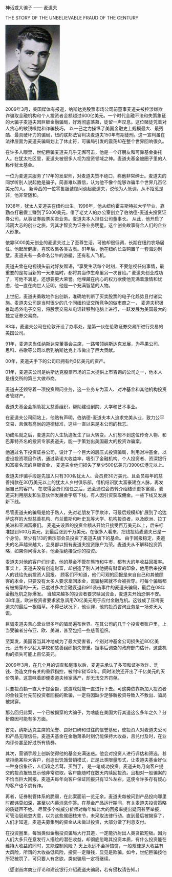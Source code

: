 神话或大骗子 —— 麦道夫

THE STORY OF THE UNBELIEVABLE FRAUD OF THE CENTURY


![神话或大骗子 —— 麦道夫](https://github.com/ywangnccu/ywang/blob/main/images/HADOFF.jpg)

2009年3月，美国媒体有报道，纳斯达克股票市场公司前董事麦道夫被控涉嫌欺诈骗取金融机构和个人投资者金额超过600亿美元。一个时代金融不法和失策象征的大骗子麦道夫因巨额金融骗局，好戏彻底落幕，徒留一声叹息。这位赌徒凭着对人贪心的敏锐嗅觉和诈骗技巧，
以一己之力操纵了美国金融史上规模最大、最残酷、最具破坏力的骗局，纽约联邦法官判决麦道夫150年有期徒刑。这一宣判虽在法律层面为麦道夫骗局划上了休止符，可骗局引发的震荡却在整个世界回响很久。

在许多人眼里，世纪巨骗麦道夫几乎无懈可击，他是一个好朋友和可靠基金委托人。在犹太社区里，麦道夫被很多人视为投资领域之神。麦道夫基金被圈子里的人称作犹太基金。

一位为麦道夫服务了17年的发型师，对麦道夫赞不绝口，称他非常绅士。麦道夫的同学听别人说起他是骗子，简直难以置信，认为他不像个能够诈骗半个世界几百亿美元的人。
新泽西的一位零售服装顾问谈起麦道夫，说他为人低调，从不招惹是非，他非常随和。

1938年，犹太人麦道夫在纽约出生，1996年，他从纽约霍夫斯特拉大学毕业，靠勤奋打暑假工赚到了5000美元，借了老丈人的办公室创立了伯纳德-麦道夫投资证券公司，从事证券股票买卖业务。麦道夫本人担任公司董事长。
从此，他开启了鸿鹄大志的创业之旅，凭其才智变为证券业务明星，这个创业故事符合人们的企业人形象。

依靠5000美元创业的麦道夫过上了至尊生活，可他却很低调，长期在纽约农场居住。他起居健康，喜欢收集各类古表。81年后，他在纽约长岛购置了一套海边别墅。麦道夫有一条命名公牛的游艇，还有私人飞机。

麦道夫曾在电视镜头前对好友赠语，“享受生活每个时刻，不要忽视任何事情，最重要的是每当新的一天来临时，都将其当作生命里另一次冒险。” 
麦道夫创业成功了，可他不满足，还想要更大荣誉。他埋藏在内心的权力欲使他充满着激情和忧虑，他一直在向世人证明，他是一个充满智慧的人物。

上世纪，麦道夫勇敢地作出创新，准确地判断了买卖股票的电子化趋势且付诸实施。麦道夫公司是当时很少的几个同纽约证交所竞争的做市商之一，
麦道夫积极推动场外电子交易，将股票交易从电话转移到电脑上进行，一跃发展为美国最大的独立证券交易商。

83年，麦道夫公司在伦敦开设了办事处，是第一伙在伦敦证券交易所进行交易的美国公司。

91年，麦道夫当任纳斯达克董事会主席，一路带领纳斯达克发展，为苹果公司、思科、谷歌等公司以后到纳斯达克上市做出了巨大贡献。

00年，麦道夫手下的公司已拥有约3亿美元的资产。

01年，麦道夫公司是纳斯达克股票市场的三大提供上市咨询的公司之一，他本人是纽交所的第三大做市商。

麦道夫还领导着一项投资顾问业务，这一业务专为富人、对冲基金和其他机构投资者管财产。

麦道夫基金会捐助犹太慈善组织，帮助建设剧院、大学和艺术事业。

在麦道夫公司网站上，他贴有声明，伯纳德-麦道夫本人追求完美从业，致力公平交易，且保有高尚的道德标准，这些一直以来是本公司的标志。

功成名就之后，麦道夫的人生轨迹发生了巨大转变。人们想不到这位传奇人物、和巴菲特齐名的投资专家麦道夫，能一手策划出美国最大的投资诈骗案。

他通过名下投资证券公司，设计了一个巨大的层压式投资骗局，利用对冲基金，以虚设投资项目作诱，通过承诺大收益率，吸引了金融机构、个人投资者、资深银行和富豪名流的巨额资金，
麦道夫令他们损失了至少500亿美元/3900亿港元以上。

麦道夫诈骗手段是先加入只有300名犹太人、会员费30万美元、且会员每年的慈善捐款在30万美元以上的犹太人乡村俱乐部，借机结识犹太富豪建立人脉，再发展自己的客户。
在取得会员们信任之后，还会通过会员转介绍结识更多富豪。麦道夫利用朋友和生意伙伴发展金字塔下线，有人因引资获取佣金。一些下线又发展新下线。

尽管麦道夫的骗局是始于熟人，先对老朋友下手欺诈，可最后规模却扩展到了哈达萨这样的大型慈善机构、布兰戴斯和叶史瓦等大学、机构投资者，以及欧洲、拉丁美洲和亚洲富豪们。
麦道夫设置的投资金额从开始只接受百万美元以上，后来标准提到500万美元，到最后涨到千万美元。在很多人看来，把钱投给麦道夫已是一个身份。至少有1/3的俱乐部会员投资了麦道夫旗下的基金。
由于回报稳定，麦道夫的名声越来越大，会员都以拥有麦道夫投资账户为荣。麦道夫从不解释投资策略，如果你问得太多，他会拒绝接受你的投资。

麦道夫对他的客户们许诺，他的基金不管在熊市和牛市，都有大的年收益回报率。事实上，麦道夫没有创造财富，却创造了别人对他拥有财富的印象，他用后来投资人的钱给先前投资人回报。
顾客们不知道，他们可观的回报是来自自己和其他顾客的本金，只要没有太多人要求拿回本金，谎骗秘密就不会被拆穿。可每个骗局都有被揭穿的一天，已度过多次金融衰退和911袭击事件的麦道夫骗局，最后在08年金融危机之际爆发。
当越来越多的投资者要求赎回资金，麦道夫开始恐惧不安。08年底，欧洲投资者要求紧急调用70亿美元用于应付金融危机。这钱成了压垮麦道夫的最后一根稻草。不得已状况下，他认罪，他的投资咨询业务是一场弥天大谎。

巨骗麦道夫苦心营业很多年的骗局遍布世界。在其公司的几千个投资者账户里，上当受骗者分布亚、欧、美洲，甚至包括一些慈善组织。

至案发，美国首当其冲地成为了最大受害者，个别对冲基金公司损失近80亿美元，还有不少犹太学校和慈善组织损失惨重。据事后调查的政府部门估计，这些机构的损失可能上百亿美元。

2009年3月，在几个月的调查和庭审以后，麦道夫承认了多项和证券欺诈、洗钱、伪造文件有关的重罪指控，被判牢狱150年，同时法院还开出了千亿美元的天价罚单。这意味着即便麦道夫倾家荡产，却无法交齐罚单。

只要投资额一直大于提金额，这游戏就能一直进行下去。可这类依靠新加入投资者的金钱支付先前投资者回报的欺骗，一定将因缺少足够新投资导致入不敷出、骗局被揭穿。

那么回归此案，一个已被揭穿的大骗子，为啥能在美国大行其道这么多年之久？分析原因可能有多方面。

首先，纳斯达克主席的荣誉、良好口碑和过往的信誉基础，使投资人对麦道夫公司和产品无限信任，麦道夫基金在金融萧条时刻仍能保持大收益，且兑付及时，在业内评价甚至好过所有债券。

其次，营销手段上创新使得他的基金充满迷惑。他会对投资人进行评估和筛选，甚至拒绝某些大客户，创造出饥饿营销模式，正是此类限量形式，让麦道夫基金好似一种身份象征，人们趋之若鹜，买到了，
是一笔成功投资。麦道夫每月向客户提交的投资报告显示他非常进取，客户能随时在数天内赎回投资。且相对一般骗案的不恰当巨大回报，麦道夫每年向客户保证回报只有12%左右，这便令许多存有疑心的客户也不虞有诈。

再者，证券制管体系的脆弱，在此案面前一览无余。麦道夫每被问到产品投向哪里时都讳莫如深，甚至以内幕消息作答。在基金产品运行期间，有关麦道夫投资策略的质疑声不绝。
尽管多个权威分析师对每年如此大的回报率提出疑问甚至举报，可管治层疏忽大意，以为这些属细枝末节，未采取法律行动。直到最后被揭穿了，人们才知道，麦道夫募集到的资金从未做过投资，大部分做了利息支付。

在投资圈里，每当类似金融投资骗局大行其道，一定能折射出人类贪欲短板。因为人们大多只在意发行人描绘的潜在收益，却彻底忽略其投资本质，有什么投资能在维持大收益的同时，又能控制风险？
天上永远不会掉馅饼，一般规律是大收益有大风险，所谓的大收益低风险，投资一定赚钱，显见是欺骗。如今，世纪巨骗按他所犯被罚了，可只要人有贪欲，类似骗局一定将继续。


（感谢首席商业评论和建设银行介绍麦道夫骗局，若有侵权请告知。）
